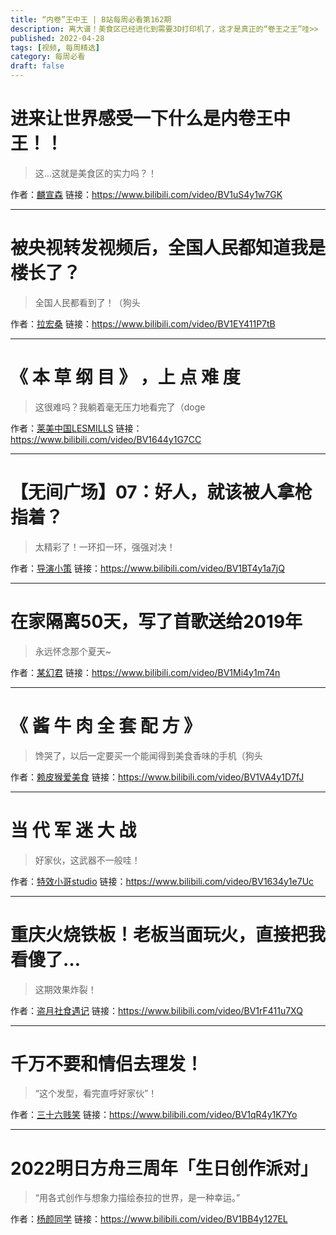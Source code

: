 ```yaml
---
title: “内卷”王中王 | B站每周必看第162期
description: 离大谱！美食区已经进化到需要3D打印机了，这才是真正的“卷王之王”哇>>
published: 2022-04-28
tags: [视频, 每周精选]
category: 每周必看
draft: false
---
```


# 进来让世界感受一下什么是内卷王中王！！
> 这...这就是美食区的实力吗？！

作者：[麟宣森](https://space.bilibili.com/52190805)
链接：https://www.bilibili.com/video/BV1uS4y1w7GK

---

# 被央视转发视频后，全国人民都知道我是楼长了？
> 全国人民都看到了！（狗头

作者：[拉宏桑](https://space.bilibili.com/11870568)
链接：https://www.bilibili.com/video/BV1EY411P7tB

---

# 《 本 草 纲 目 》 ，上 点 难 度
> 这很难吗？我躺着毫无压力地看完了（doge

作者：[莱美中国LESMILLS](https://space.bilibili.com/495370757)
链接：https://www.bilibili.com/video/BV1644y1G7CC

---

# 【无间广场】07：好人，就该被人拿枪指着？
> 太精彩了！一环扣一环，强强对决！

作者：[导演小策](https://space.bilibili.com/81824112)
链接：https://www.bilibili.com/video/BV1BT4y1a7jQ

---

# 在家隔离50天，写了首歌送给2019年
> 永远怀念那个夏天~

作者：[某幻君](https://space.bilibili.com/1577804)
链接：https://www.bilibili.com/video/BV1Mi4y1m74n

---

# 《 酱 牛 肉 全 套 配 方 》
> 馋哭了，以后一定要买一个能闻得到美食香味的手机（狗头

作者：[赖皮猴爱美食](https://space.bilibili.com/270105105)
链接：https://www.bilibili.com/video/BV1VA4y1D7fJ

---

# 当 代 军 迷 大 战
> 好家伙，这武器不一般哇！

作者：[特效小哥studio](https://space.bilibili.com/3066511)
链接：https://www.bilibili.com/video/BV1634y1e7Uc

---

# 重庆火烧铁板！老板当面玩火，直接把我看傻了…
> 这期效果炸裂！

作者：[盗月社食遇记](https://space.bilibili.com/99157282)
链接：https://www.bilibili.com/video/BV1rF411u7XQ

---

# 千万不要和情侣去理发！
> “这个发型，看完直呼好家伙”！

作者：[三十六贱笑](https://space.bilibili.com/90361813)
链接：https://www.bilibili.com/video/BV1qR4y1K7Yo

---

# 2022明日方舟三周年「生日创作派对」
> “用各式创作与想象力描绘泰拉的世界，是一种幸运。”

作者：[杨颜同学](https://space.bilibili.com/755824)
链接：https://www.bilibili.com/video/BV1BB4y127EL

